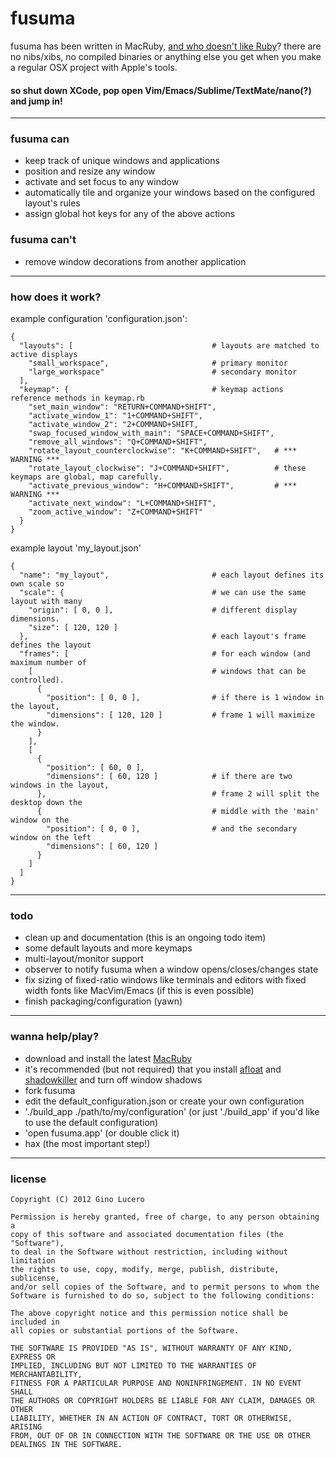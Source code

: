 # fusuma

fusuma has been written in MacRuby, [and who doesn't like Ruby](http://www.youtube.com/watch?v=QkqxQROcTIU)? there are no nibs/xibs, no compiled binaries or anything else you get when you make a regular OSX project with Apple's tools.

#### so shut down XCode, pop open Vim/Emacs/Sublime/TextMate/nano(?) and jump in!

***

### fusuma can

  * keep track of unique windows and applications
  * position and resize any window
  * activate and set focus to any window
  * automatically tile and organize your windows based on the configured layout's rules
  * assign global hot keys for any of the above actions

### fusuma can't

  * remove window decorations from another application

***

### how does it work?

example configuration 'configuration.json':

    {
      "layouts": [                               # layouts are matched to active displays
        "small_workspace",                       # primary monitor
        "large_workspace"                        # secondary monitor
      ],
      "keymap": {                                # keymap actions reference methods in keymap.rb
        "set_main_window": "RETURN+COMMAND+SHIFT",
        "activate_window_1": "1+COMMAND+SHIFT",
        "activate_window_2": "2+COMMAND+SHIFT,
        "swap_focused_window_with_main": "SPACE+COMMAND+SHIFT",
        "remove_all_windows": "Q+COMMAND+SHIFT",
        "rotate_layout_counterclockwise": "K+COMMAND+SHIFT",   # *** WARNING ***
        "rotate_layout_clockwise": "J+COMMAND+SHIFT",          # these keymaps are global, map carefully.
        "activate_previous_window": "H+COMMAND+SHIFT",         # *** WARNING ***
        "activate_next_window": "L+COMMAND+SHIFT",
        "zoom_active_window": "Z+COMMAND+SHIFT"
      }
    }

example layout 'my_layout.json'

    {
      "name": "my_layout",                       # each layout defines its own scale so
      "scale": {                                 # we can use the same layout with many
        "origin": [ 0, 0 ],                      # different display dimensions.
        "size": [ 120, 120 ]
      },                                         # each layout's frame defines the layout
      "frames": [                                # for each window (and maximum number of
        [                                        # windows that can be controlled).
          {
            "position": [ 0, 0 ],                # if there is 1 window in the layout,
            "dimensions": [ 120, 120 ]           # frame 1 will maximize the window.
          }
        ],
        [
          {
            "position": [ 60, 0 ],
            "dimensions": [ 60, 120 ]            # if there are two windows in the layout,
          },                                     # frame 2 will split the desktop down the
          {                                      # middle with the 'main' window on the
            "position": [ 0, 0 ],                # and the secondary window on the left
            "dimensions": [ 60, 120 ]
          }
        ]
      ]
    }

***

### todo

  * clean up and documentation (this is an ongoing todo item)
  * some default layouts and more keymaps
  * multi-layout/monitor support
  * observer to notify fusuma when a window opens/closes/changes state
  * fix sizing of fixed-ratio windows like terminals and editors with fixed width fonts like MacVim/Emacs (if this is even possible)
  * finish packaging/configuration (yawn)

***

### wanna help/play?

  * download and install the latest [MacRuby](http://macruby.org/)
  * it's recommended (but not required) that you install [afloat](http://infinite-labs.net/afloat) and [shadowkiller](http://unsanity.com/haxies/shadowkiller) and turn off window shadows
  * fork fusuma
  * edit the default_configuration.json or create your own configuration
  * './build_app ./path/to/my/configuration' (or just './build_app' if you'd like to use the default configuration)
  * 'open fusuma.app' (or double click it)
  * hax (the most important step!)

***

### license

    Copyright (C) 2012 Gino Lucero

    Permission is hereby granted, free of charge, to any person obtaining a
    copy of this software and associated documentation files (the "Software"),
    to deal in the Software without restriction, including without limitation
    the rights to use, copy, modify, merge, publish, distribute, sublicense,
    and/or sell copies of the Software, and to permit persons to whom the
    Software is furnished to do so, subject to the following conditions:

    The above copyright notice and this permission notice shall be included in
    all copies or substantial portions of the Software.

    THE SOFTWARE IS PROVIDED "AS IS", WITHOUT WARRANTY OF ANY KIND, EXPRESS OR
    IMPLIED, INCLUDING BUT NOT LIMITED TO THE WARRANTIES OF MERCHANTABILITY,
    FITNESS FOR A PARTICULAR PURPOSE AND NONINFRINGEMENT. IN NO EVENT SHALL
    THE AUTHORS OR COPYRIGHT HOLDERS BE LIABLE FOR ANY CLAIM, DAMAGES OR OTHER
    LIABILITY, WHETHER IN AN ACTION OF CONTRACT, TORT OR OTHERWISE, ARISING
    FROM, OUT OF OR IN CONNECTION WITH THE SOFTWARE OR THE USE OR OTHER
    DEALINGS IN THE SOFTWARE.

